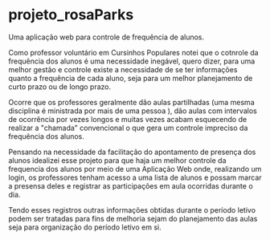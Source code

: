 # projeto_rosaParks
Uma aplicação web para controle de frequência de alunos.

Como professor voluntário em Cursinhos Populares notei que o cotnrole da frequência dos alunos é uma necessidade inegável, quero dizer, para uma melhor gestão e controle existe a necessidade de se ter informações quanto a frequência de cada aluno, seja para um melhor planejamento de curto prazo ou de longo prazo.

Ocorre que os professores geralmente dão aulas partilhadas (uma mesma disciplina é ministrada por mais de uma pessoa ), dão aulas com intervalos de ocorrência por vezes longos e muitas vezes acabam esquecendo de realizar a "chamada" convencional o que gera um controle impreciso da frequência dos alunos.

Pensando na necessidade da facilitação do apontamento de presença dos alunos idealizei esse projeto para que haja um melhor controle da frequencia dos alunos por meio de uma Aplicação Web onde, realizando um login, os professores tenham acesso a uma lista de alunos e possam marcar a presensa deles e registrar as participações em aula ocorridas durante o dia.

Tendo esses registros outras informações obtidas durante o período letivo podem ser tratadas para fins de melhoria sejam do planejamento das aulas seja para organização do período letivo em si.  
